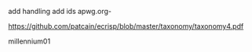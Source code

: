 

add handling
add ids apwg.org-


https://github.com/patcain/ecrisp/blob/master/taxonomy/taxonomy4.pdf


millennium01